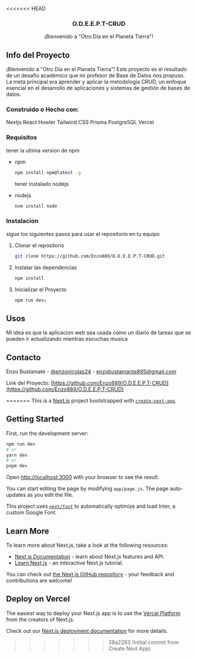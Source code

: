 <<<<<<< HEAD

<!-- PROJECT LOGO -->
  <h3 align="center">O.D.E.E.P.T-CRUD</h3>

  <p align="center">
    ¡Bienvenido a "Otro Día en el Planeta Tierra"!
    <br />



<!-- ABOUT THE PROJECT -->
## Info del Proyecto

¡Bienvenido a "Otro Día en el Planeta Tierra"! Este proyecto es el resultado de un desafío académico que mi profesor de Base de Datos nos propuso. La meta principal era aprender y aplicar la metodología CRUD, un enfoque esencial en el desarrollo de aplicaciones y sistemas de gestión de bases de datos.


### Construido o Hecho con: 
Nextjs
React
Howler
Tailwind CSS
Prisma
PostgreSQL
Vercel
<!-- GETTING STARTED -->


### Requisitos

tener la ultima version de npm

* npm
  ```sh
  npm install npm@latest -g
  ```

  tener instalado nodejs

* nodejs
  ```sh
  nvm install node
  ```


### Instalacion

sigue los siguientes pasos para usar el repositorio en tu equipo

1. Clonar el repositorio
   ```sh
   git clone https://github.com/Enzo889/O.D.E.E.P.T-CRUD.git
   ```
2. Instalar las dependencias
   ```sh
   npm install
   ```
3. Inicializar el Proyecto  
   ```sh
   npm run dev;
   ```

<!-- USAGE EXAMPLES -->
## Usos

Mi idea es que la aplicacion web sea usada como un diario de tareas que se pueden ir actualizando mientras escuchas musica

<!-- CONTACT -->
## Contacto

Enzo Bustamate - [@enzonicolas24](https://twitter.com/enzonicolas24) - enzobustamante895@gmail.com

 Link del Proyecto: [https://github.com/Enzo889/O.D.E.E.P.T-CRUD](https://github.com/Enzo889/O.D.E.E.P.T-CRUD)



=======
This is a [Next.js](https://nextjs.org/) project bootstrapped with [`create-next-app`](https://github.com/vercel/next.js/tree/canary/packages/create-next-app).

## Getting Started

First, run the development server:

```bash
npm run dev
# or
yarn dev
# or
pnpm dev
```

Open [http://localhost:3000](http://localhost:3000) with your browser to see the result.

You can start editing the page by modifying `app/page.js`. The page auto-updates as you edit the file.

This project uses [`next/font`](https://nextjs.org/docs/basic-features/font-optimization) to automatically optimize and load Inter, a custom Google Font.

## Learn More

To learn more about Next.js, take a look at the following resources:

- [Next.js Documentation](https://nextjs.org/docs) - learn about Next.js features and API.
- [Learn Next.js](https://nextjs.org/learn) - an interactive Next.js tutorial.

You can check out [the Next.js GitHub repository](https://github.com/vercel/next.js/) - your feedback and contributions are welcome!

## Deploy on Vercel

The easiest way to deploy your Next.js app is to use the [Vercel Platform](https://vercel.com/new?utm_medium=default-template&filter=next.js&utm_source=create-next-app&utm_campaign=create-next-app-readme) from the creators of Next.js.

Check out our [Next.js deployment documentation](https://nextjs.org/docs/deployment) for more details.
>>>>>>> 38a2283 (Initial commit from Create Next App)
